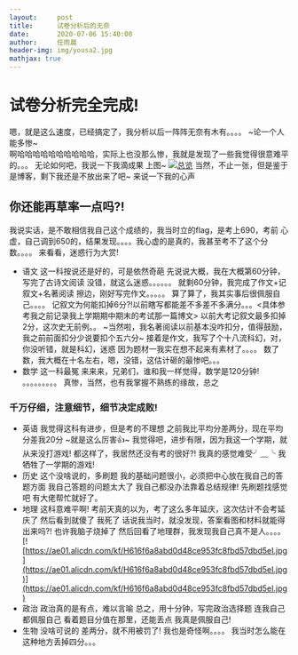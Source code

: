 ```yaml
---
layout:     post
title:      试卷分析后的无奈
date:       2020-07-06 15:40:00
author:     任雨晨
header-img: img/yousa2.jpg
mathjax: true
---
```

# 试卷分析完全完成!
嗯，就是这么速度，已经搞定了，我分析以后一阵阵无奈有木有。。。。
~论一个人能多惨~
<br>
啊哈哈哈哈哈哈哈哈哈哈，实际上也没那么惨，我就是发现了一些我觉得很意难平的。。。
无论如何吧，我说一下我滴成果
上图~
[![总览](https://img.rruu.net/image/5f01b8ad362fe)](https://img.rruu.net/image/5f01b8ad362fe)
当然，不止一张，但是鉴于是博客，剩下我还是不放出来了吧~
来说一下我的心声
## 你还能再草率一点吗?!
我说实话，是不敢相信我自己这个成绩的，我当时立的flag，是考上690，考前
心虚，自己调到650的，结果发现。。。。我心虚的是真的，我甚至考不了这个分数。。。。
来看看，迷惑行为大赏!
* 语文
这一科按说还是好的，可是依然奇葩
先说说大概，我在大概第60分钟，写完了古诗文阅读
没错，就这么迷惑。。。。。。
就剩60分钟，我完成了作文+记叙文+名著阅读
擦边，刚好写完作文。。。。。
算了算了，我其实事后很佩服自己。。。。
记叙文为何能扣掉6分?!以前瞎写都能差不多差不多满分。。。<具体参考我之前记录我上学期期中期末的考试那一篇博文>
以前大考记叙文最多扣掉2分，这次史无前例。。
~当然啦，我名著阅读以前基本没咋扣分，值得鼓励，我之前前面扣分少说要扣个五六分~
接着是作文，我写了个十八流科幻，对，你没听错，就是科幻，迷惑
因为题材一我实在想不起来有素材了。。。。
数了数，我大概在十名左右，嗯，没错，这估计砸的最惨吧。。。
* 数学 
这一科最冤
来来来，兄弟们，谁和我一样觉得，数学是120分钟!
。。。。。。。。。
真惨，当然，也有我掌握不熟练的缘故，总之
### 千万仔细，注意细节，细节决定成败!
* 英语
我觉得这科有进步，但是考的不理想
之前我比平均分差两分，现在平均分差我20分
~就是这么厉害👍~
我觉得吧，进步有限，因为我这一个学期，就从来没打游戏!
都这样了，我居然还没有考的很好?!
我真的感觉难受╯﹏╰
我牺牲了一学期的游戏!
* 历史
这个没啥说的，多刷题
我的基础问题很小，必须把中心放在我自己的答题方面
我自己答题的问题太大了
我自己都没办法靠着总结规律!
先刷题找感觉吧
有大佬帮忙就好了。
* 地理
这科意难平啊!
考前天真的以为，考了这么多年延庆，这次估计不会考延庆了
然后看到就傻了
我死了
话说我当时，就没发现，答案看图和材料就能得出来吗?!
也许我脑子烧掉了
然后回看了地理群，我发现我自己真不是人。。。。
[![https://ae01.alicdn.com/kf/H616f6a8abd0d48ce953fc8fbd57dbd5eI.jpg](https://ae01.alicdn.com/kf/H616f6a8abd0d48ce953fc8fbd57dbd5eI.jpg)](https://ae01.alicdn.com/kf/H616f6a8abd0d48ce953fc8fbd57dbd5eI.jpg)
* 政治
政治真的是有点，难以言喻
总之，用十分钟，写完政治选择题
连我自己都佩服自己
看着题目分值在那里，还能丢点
我真是佩服自己!
* 生物
没啥可说的
差两分，就不用被罚了!
我也是奇怪啊。。。。
我当时怎么能在这种地方丢掉四分。。。 
